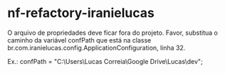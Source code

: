 # nf-refactory-iranielucas

O arquivo de propriedades deve ficar fora do projeto.
Favor, substitua o caminho da variável confPath que está na classe 
br.com.iranielucas.config.ApplicationConfiguration, linha 32.

Ex.: confPath = "C:\\Users\\Lucas Correia\\Google Drive\\Lucas\\dev";
